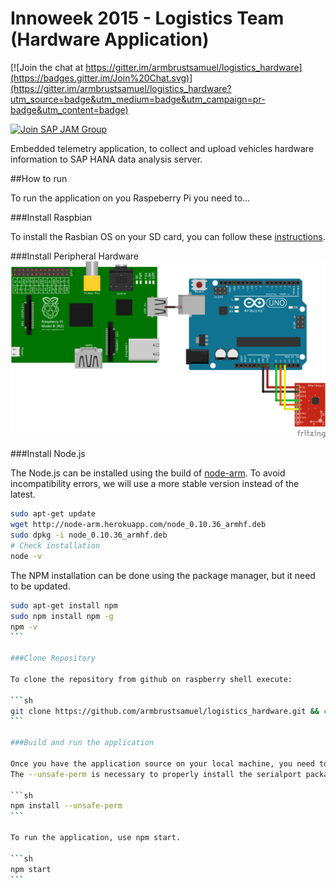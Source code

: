 # Innoweek 2015 - Logistics Team (Hardware Application)

[![Join the chat at https://gitter.im/armbrustsamuel/logistics_hardware](https://badges.gitter.im/Join%20Chat.svg)](https://gitter.im/armbrustsamuel/logistics_hardware?utm_source=badge&utm_medium=badge&utm_campaign=pr-badge&utm_content=badge)

[![Join SAP JAM Group](https://img.shields.io/badge/SAP_JAM-Join-blue.svg?style=flat)](https://jam4.sapjam.com/groups/YY7skDYos93atGxqo6W8ZS/content?folder_id=OL1EEbH5syzdyhzykqnuHv)


Embedded telemetry application, to collect and upload vehicles hardware information to SAP HANA data analysis server.

##How to run

To run the application on you Raspeberry Pi you need to...

###Install Raspbian

To install the Rasbian OS on your SD card, you can follow these [instructions](https://www.raspberrypi.org/documentation/installation/installing-images/).


###Install Peripheral Hardware
![Connection Scheme](scheme_bb.png)

###Install Node.js

The Node.js can be installed using the build of [node-arm](http://node-arm.herokuapp.com/).
To avoid incompatibility errors, we will use a more stable version instead of the latest.

```sh
sudo apt-get update
wget http://node-arm.herokuapp.com/node_0.10.36_armhf.deb
sudo dpkg -i node_0.10.36_armhf.deb
# Check installation
node -v
```
The NPM installation can be done using the package manager, but it need to be updated.

````sh
sudo apt-get install npm
sudo npm install npm -g
npm -v
```

###Clone Repository

To clone the repository from github on raspberry shell execute:

```sh
git clone https://github.com/armbrustsamuel/logistics_hardware.git && cd logistics_hardware
```

###Build and run the application

Once you have the application source on your local machine, you need to build it for a first time to download all npm dependencies.
The --unsafe-perm is necessary to properly install the serialport package.

```sh
npm install --unsafe-perm
```

To run the application, use npm start.

```sh
npm start
```